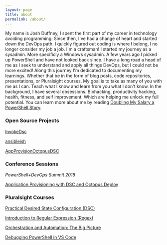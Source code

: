```yaml
---
layout: page
title: about
permalink: /about/
---
```


My name is Josh Duffney, I spent the first part of my career in technology avoiding programming. Since then, I've had a change of heart and started down the DevOps path. I quickly figured out coding is where I belong, I no longer consider my job a job. I'm a craftsman! I started my journey as a sysadmin. More specificly a Windows sysadmin. A few years ago I picked up PowerShell and have not looked back since. I have a long road a head of me as I seek to understand and apply all things DevOps, but I could not be more excited! Along this journey I'm dedicated to documenting my learnings. Whether that be in the form of blog posts, code repositories, presentations, or Pluralsight courses. My goal is to take as many of you with me as I can. Teach what I know and learn from you what I don't know. In the background, I have several obsessions. Biohacking, productivity hacking, health, fitness, and self improvement. Which are helping me unlock my full potential. You can learn more about me by reading [Doubling My Salary a PowerShell Story](http://duffney.io/doubling-my-salary-a-powershell-story).



### Open Source Projects

[InvokeDsc](https://github.com/Duffney/InvokeDSC)

[ansibleish](https://github.com/Duffney/ansibleish)

[AppProvisionOctopusDSC](https://github.com/Duffney/AppProvisionOctopusDSC)

### Conference Sessions

*PowerShell+DevOps Summit 2018*

[Application Provisioning with DSC and Octopus Deploy](https://powershelldevopsglobalsummit2018.sched.com/event/Cq9Y/application-provisioning-with-dsc-and-octopus-deploy)


### Pluralsight Courses

[Practical Desired State Configuration (DSC)](https://app.pluralsight.com/library/courses/practical-desired-state-configuration)


[Introduction to Regular Expression (Regex)](https://app.pluralsight.com/library/courses/regular-expression-introduction)


[Orchestration and Automation: The Big Picture](https://app.pluralsight.com/library/courses/orchestration-automation-big-picture)


[Debugging PowerShell in VS Code](https://www.pluralsight.com/courses/debugging-powershell-vs-code)
